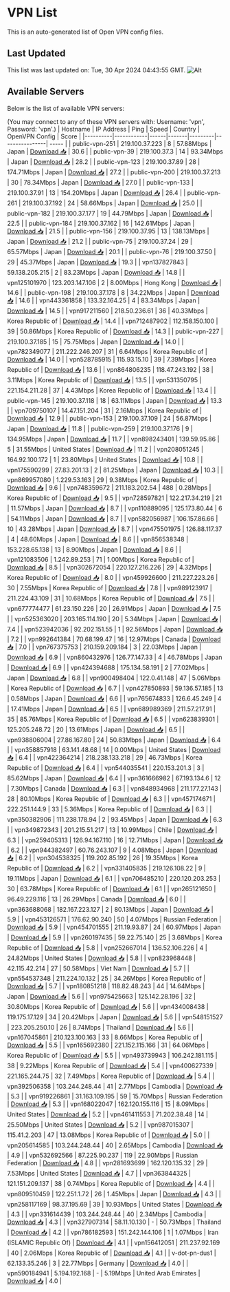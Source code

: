 # VPN List

This is an auto-generated list of Open VPN config files.

## Last Updated

This list was last updated on: Tue, 30 Apr 2024 04:43:55 GMT.
![Alt](https://repobeats.axiom.co/api/embed/186b98318ef1479477931607c1ad7d823f12451f.svg "Repobeats analytics image")

## Available Servers

Below is the list of available VPN servers:

(You may connect to any of these VPN servers with: Username: 'vpn', Password: 'vpn'.)
| Hostname | IP Address | Ping | Speed | Country | OpenVPN Config | Score |
|----------|------------|------|-------|---------|----------------| ----- |
| public-vpn-251 | 219.100.37.223 | 8 | 57.88Mbps | Japan | [Download 📥](./configs/server_0_JP.ovpn) | 30.6 |
| public-vpn-39 | 219.100.37.3 | 14 | 93.34Mbps | Japan | [Download 📥](./configs/server_1_JP.ovpn) | 28.2 |
| public-vpn-123 | 219.100.37.89 | 28 | 174.71Mbps | Japan | [Download 📥](./configs/server_2_JP.ovpn) | 27.2 |
| public-vpn-200 | 219.100.37.213 | 30 | 78.34Mbps | Japan | [Download 📥](./configs/server_3_JP.ovpn) | 27.0 |
| public-vpn-133 | 219.100.37.91 | 13 | 154.20Mbps | Japan | [Download 📥](./configs/server_4_JP.ovpn) | 26.4 |
| public-vpn-261 | 219.100.37.192 | 24 | 58.66Mbps | Japan | [Download 📥](./configs/server_5_JP.ovpn) | 25.0 |
| public-vpn-182 | 219.100.37.177 | 19 | 44.79Mbps | Japan | [Download 📥](./configs/server_6_JP.ovpn) | 22.5 |
| public-vpn-184 | 219.100.37.162 | 16 | 142.61Mbps | Japan | [Download 📥](./configs/server_7_JP.ovpn) | 21.5 |
| public-vpn-156 | 219.100.37.95 | 13 | 138.13Mbps | Japan | [Download 📥](./configs/server_8_JP.ovpn) | 21.2 |
| public-vpn-75 | 219.100.37.24 | 29 | 65.57Mbps | Japan | [Download 📥](./configs/server_9_JP.ovpn) | 20.1 |
| public-vpn-76 | 219.100.37.50 | 29 | 45.37Mbps | Japan | [Download 📥](./configs/server_10_JP.ovpn) | 19.3 |
| vpn137827843 | 59.138.205.215 | 2 | 83.23Mbps | Japan | [Download 📥](./configs/server_11_JP.ovpn) | 14.8 |
| vpn125101970 | 123.203.147.106 | 2 | 8.00Mbps | Hong Kong | [Download 📥](./configs/server_12_HK.ovpn) | 14.6 |
| public-vpn-198 | 219.100.37.178 | 8 | 34.22Mbps | Japan | [Download 📥](./configs/server_13_JP.ovpn) | 14.6 |
| vpn443361858 | 133.32.164.25 | 4 | 83.34Mbps | Japan | [Download 📥](./configs/server_14_JP.ovpn) | 14.5 |
| vpn917211560 | 218.50.236.61 | 36 | 40.33Mbps | Korea Republic of | [Download 📥](./configs/server_15_KR.ovpn) | 14.4 |
| vpn712487902 | 112.158.150.100 | 39 | 50.86Mbps | Korea Republic of | [Download 📥](./configs/server_16_KR.ovpn) | 14.3 |
| public-vpn-227 | 219.100.37.185 | 15 | 75.75Mbps | Japan | [Download 📥](./configs/server_17_JP.ovpn) | 14.0 |
| vpn782349077 | 211.222.246.207 | 31 | 6.64Mbps | Korea Republic of | [Download 📥](./configs/server_18_KR.ovpn) | 14.0 |
| vpn528785915 | 115.93.15.10 | 39 | 7.39Mbps | Korea Republic of | [Download 📥](./configs/server_19_KR.ovpn) | 13.6 |
| vpn864806235 | 118.47.243.192 | 38 | 3.11Mbps | Korea Republic of | [Download 📥](./configs/server_20_KR.ovpn) | 13.5 |
| vpn531350795 | 221.154.211.28 | 37 | 4.43Mbps | Korea Republic of | [Download 📥](./configs/server_21_KR.ovpn) | 13.4 |
| public-vpn-145 | 219.100.37.118 | 18 | 63.11Mbps | Japan | [Download 📥](./configs/server_22_JP.ovpn) | 13.3 |
| vpn709750107 | 14.47.151.204 | 31 | 2.16Mbps | Korea Republic of | [Download 📥](./configs/server_23_KR.ovpn) | 12.9 |
| public-vpn-153 | 219.100.37.109 | 24 | 56.87Mbps | Japan | [Download 📥](./configs/server_24_JP.ovpn) | 11.8 |
| public-vpn-259 | 219.100.37.176 | 9 | 134.95Mbps | Japan | [Download 📥](./configs/server_25_JP.ovpn) | 11.7 |
| vpn898243401 | 139.59.95.86 | 5 | 31.55Mbps | United States | [Download 📥](./configs/server_26_US.ovpn) | 11.2 |
| vpn208051245 | 164.92.100.172 | 1 | 23.80Mbps | United States | [Download 📥](./configs/server_27_US.ovpn) | 10.8 |
| vpn175590299 | 27.83.201.13 | 2 | 81.25Mbps | Japan | [Download 📥](./configs/server_28_JP.ovpn) | 10.3 |
| vpn869957080 | 1.229.53.163 | 29 | 9.38Mbps | Korea Republic of | [Download 📥](./configs/server_29_KR.ovpn) | 9.6 |
| vpn748359672 | 211.183.202.54 | 488 | 0.28Mbps | Korea Republic of | [Download 📥](./configs/server_30_KR.ovpn) | 9.5 |
| vpn728597821 | 122.217.34.219 | 21 | 11.57Mbps | Japan | [Download 📥](./configs/server_31_JP.ovpn) | 8.7 |
| vpn110889095 | 125.173.80.44 | 6 | 54.11Mbps | Japan | [Download 📥](./configs/server_32_JP.ovpn) | 8.7 |
| vpn582056987 | 106.157.86.66 | 10 | 43.28Mbps | Japan | [Download 📥](./configs/server_33_JP.ovpn) | 8.7 |
| vpn475501975 | 126.88.117.37 | 4 | 48.60Mbps | Japan | [Download 📥](./configs/server_34_JP.ovpn) | 8.6 |
| vpn856538348 | 153.228.65.138 | 13 | 8.90Mbps | Japan | [Download 📥](./configs/server_35_JP.ovpn) | 8.6 |
| vpn121083506 | 1.242.89.253 | 71 | 1.00Mbps | Korea Republic of | [Download 📥](./configs/server_36_KR.ovpn) | 8.5 |
| vpn302672054 | 220.127.216.226 | 29 | 4.32Mbps | Korea Republic of | [Download 📥](./configs/server_37_KR.ovpn) | 8.0 |
| vpn459926600 | 211.227.223.26 | 30 | 7.55Mbps | Korea Republic of | [Download 📥](./configs/server_38_KR.ovpn) | 7.8 |
| vpn989123917 | 211.224.43.109 | 31 | 10.68Mbps | Korea Republic of | [Download 📥](./configs/server_39_KR.ovpn) | 7.5 |
| vpn677774477 | 61.23.150.226 | 20 | 26.91Mbps | Japan | [Download 📥](./configs/server_40_JP.ovpn) | 7.5 |
| vpn525363020 | 203.165.114.190 | 20 | 5.34Mbps | Japan | [Download 📥](./configs/server_41_JP.ovpn) | 7.4 |
| vpn523942036 | 92.202.151.55 | 1 | 92.56Mbps | Japan | [Download 📥](./configs/server_42_JP.ovpn) | 7.2 |
| vpn992641384 | 70.68.199.47 | 16 | 12.97Mbps | Canada | [Download 📥](./configs/server_43_CA.ovpn) | 7.0 |
| vpn767375753 | 210.159.209.184 | 3 | 22.03Mbps | Japan | [Download 📥](./configs/server_44_JP.ovpn) | 6.9 |
| vpn860432976 | 126.77.147.33 | 4 | 46.78Mbps | Japan | [Download 📥](./configs/server_45_JP.ovpn) | 6.9 |
| vpn424394688 | 175.134.58.191 | 2 | 77.02Mbps | Japan | [Download 📥](./configs/server_46_JP.ovpn) | 6.8 |
| vpn900498404 | 122.0.41.148 | 47 | 5.06Mbps | Korea Republic of | [Download 📥](./configs/server_47_KR.ovpn) | 6.7 |
| vpn427850893 | 59.136.57.185 | 13 | 0.58Mbps | Japan | [Download 📥](./configs/server_48_JP.ovpn) | 6.6 |
| vpn765674833 | 126.6.45.249 | 4 | 17.41Mbps | Japan | [Download 📥](./configs/server_49_JP.ovpn) | 6.5 |
| vpn689989369 | 211.57.217.91 | 35 | 85.76Mbps | Korea Republic of | [Download 📥](./configs/server_50_KR.ovpn) | 6.5 |
| vpn623839301 | 125.205.248.72 | 20 | 13.61Mbps | Japan | [Download 📥](./configs/server_51_JP.ovpn) | 6.5 |
| vpn938806004 | 27.86.167.80 | 24 | 50.83Mbps | Japan | [Download 📥](./configs/server_52_JP.ovpn) | 6.4 |
| vpn358857918 | 63.141.48.68 | 14 | 0.00Mbps | United States | [Download 📥](./configs/server_53_US.ovpn) | 6.4 |
| vpn422364214 | 218.238.133.218 | 29 | 46.73Mbps | Korea Republic of | [Download 📥](./configs/server_54_KR.ovpn) | 6.4 |
| vpn544035541 | 220.153.201.3 | 3 | 85.62Mbps | Japan | [Download 📥](./configs/server_55_JP.ovpn) | 6.4 |
| vpn361666982 | 67.193.134.6 | 12 | 7.30Mbps | Canada | [Download 📥](./configs/server_56_CA.ovpn) | 6.3 |
| vpn848934968 | 211.177.27.143 | 28 | 80.10Mbps | Korea Republic of | [Download 📥](./configs/server_57_KR.ovpn) | 6.3 |
| vpn457174671 | 222.251.144.9 | 33 | 5.36Mbps | Korea Republic of | [Download 📥](./configs/server_58_KR.ovpn) | 6.3 |
| vpn350382906 | 111.238.178.94 | 2 | 93.45Mbps | Japan | [Download 📥](./configs/server_59_JP.ovpn) | 6.3 |
| vpn349872343 | 201.215.51.217 | 13 | 10.99Mbps | Chile | [Download 📥](./configs/server_60_CL.ovpn) | 6.3 |
| vpn259405313 | 126.94.167.110 | 16 | 12.71Mbps | Japan | [Download 📥](./configs/server_61_JP.ovpn) | 6.2 |
| vpn944382497 | 60.76.243.107 | 9 | 4.08Mbps | Japan | [Download 📥](./configs/server_62_JP.ovpn) | 6.2 |
| vpn304538325 | 119.202.85.192 | 26 | 19.35Mbps | Korea Republic of | [Download 📥](./configs/server_63_KR.ovpn) | 6.2 |
| vpn331405835 | 219.126.108.22 | 9 | 19.11Mbps | Japan | [Download 📥](./configs/server_64_JP.ovpn) | 6.1 |
| vpn706485210 | 220.120.203.253 | 30 | 63.78Mbps | Korea Republic of | [Download 📥](./configs/server_65_KR.ovpn) | 6.1 |
| vpn265121650 | 96.49.229.116 | 13 | 26.29Mbps | Canada | [Download 📥](./configs/server_66_CA.ovpn) | 6.0 |
| vpn363688068 | 182.167.223.127 | 2 | 80.13Mbps | Japan | [Download 📥](./configs/server_67_JP.ovpn) | 5.9 |
| vpn453126571 | 176.62.90.240 | 50 | 4.07Mbps | Russian Federation | [Download 📥](./configs/server_68_RU.ovpn) | 5.9 |
| vpn454701555 | 211.19.93.87 | 24 | 60.97Mbps | Japan | [Download 📥](./configs/server_69_JP.ovpn) | 5.9 |
| vpn260197435 | 59.22.75.140 | 25 | 3.68Mbps | Korea Republic of | [Download 📥](./configs/server_70_KR.ovpn) | 5.8 |
| vpn252667014 | 136.52.106.226 | 4 | 24.82Mbps | United States | [Download 📥](./configs/server_71_US.ovpn) | 5.8 |
| vpn823968448 | 42.115.42.214 | 27 | 50.58Mbps | Viet Nam | [Download 📥](./configs/server_72_VN.ovpn) | 5.7 |
| vpn554537348 | 211.224.10.132 | 25 | 34.26Mbps | Korea Republic of | [Download 📥](./configs/server_73_KR.ovpn) | 5.7 |
| vpn180851218 | 118.82.48.243 | 44 | 14.64Mbps | Japan | [Download 📥](./configs/server_74_JP.ovpn) | 5.6 |
| vpn975425663 | 125.142.28.196 | 32 | 30.80Mbps | Korea Republic of | [Download 📥](./configs/server_75_KR.ovpn) | 5.6 |
| vpn434008438 | 119.175.17.129 | 34 | 20.42Mbps | Japan | [Download 📥](./configs/server_76_JP.ovpn) | 5.6 |
| vpn548151527 | 223.205.250.10 | 26 | 8.74Mbps | Thailand | [Download 📥](./configs/server_77_TH.ovpn) | 5.6 |
| vpn167045861 | 210.123.100.163 | 33 | 8.66Mbps | Korea Republic of | [Download 📥](./configs/server_78_KR.ovpn) | 5.5 |
| vpn165692380 | 221.152.115.166 | 31 | 64.06Mbps | Korea Republic of | [Download 📥](./configs/server_79_KR.ovpn) | 5.5 |
| vpn493739943 | 106.242.181.115 | 38 | 9.22Mbps | Korea Republic of | [Download 📥](./configs/server_80_KR.ovpn) | 5.4 |
| vpn400627339 | 221.165.244.75 | 32 | 7.49Mbps | Korea Republic of | [Download 📥](./configs/server_81_KR.ovpn) | 5.4 |
| vpn392506358 | 103.244.248.44 | 41 | 2.77Mbps | Cambodia | [Download 📥](./configs/server_82_KH.ovpn) | 5.3 |
| vpn919226861 | 31.163.109.195 | 59 | 15.70Mbps | Russian Federation | [Download 📥](./configs/server_83_RU.ovpn) | 5.3 |
| vpn168022047 | 162.120.155.116 | 15 | 8.09Mbps | United States | [Download 📥](./configs/server_84_US.ovpn) | 5.2 |
| vpn461411553 | 71.202.38.48 | 14 | 25.50Mbps | United States | [Download 📥](./configs/server_85_US.ovpn) | 5.2 |
| vpn987015307 | 115.41.2.203 | 47 | 13.08Mbps | Korea Republic of | [Download 📥](./configs/server_86_KR.ovpn) | 5.0 |
| vpn205614585 | 103.244.248.44 | 40 | 2.65Mbps | Cambodia | [Download 📥](./configs/server_87_KH.ovpn) | 4.9 |
| vpn532692566 | 87.225.90.237 | 119 | 22.90Mbps | Russian Federation | [Download 📥](./configs/server_88_RU.ovpn) | 4.8 |
| vpn281693699 | 162.120.135.32 | 29 | 7.53Mbps | United States | [Download 📥](./configs/server_89_US.ovpn) | 4.7 |
| vpn363844325 | 121.151.209.137 | 38 | 0.74Mbps | Korea Republic of | [Download 📥](./configs/server_90_KR.ovpn) | 4.4 |
| vpn809510459 | 122.251.1.72 | 26 | 1.45Mbps | Japan | [Download 📥](./configs/server_91_JP.ovpn) | 4.3 |
| vpn258117169 | 98.37.195.69 | 39 | 10.93Mbps | United States | [Download 📥](./configs/server_92_US.ovpn) | 4.3 |
| vpn331614439 | 103.244.248.44 | 40 | 2.34Mbps | Cambodia | [Download 📥](./configs/server_93_KH.ovpn) | 4.3 |
| vpn327907314 | 58.11.10.130 | - | 50.73Mbps | Thailand | [Download 📥](./configs/server_94_TH.ovpn) | 4.2 |
| vpn786182593 | 151.242.144.106 | 1 | 1.07Mbps | Iran (ISLAMIC Republic Of) | [Download 📥](./configs/server_95_IR.ovpn) | 4.1 |
| vpn156412051 | 211.237.92.169 | 40 | 2.06Mbps | Korea Republic of | [Download 📥](./configs/server_96_KR.ovpn) | 4.1 |
| v-dot-pn-dus1 | 62.133.35.246 | 3 | 22.77Mbps | Germany | [Download 📥](./configs/server_97_DE.ovpn) | 4.0 |
| vpn590184941 | 5.194.192.168 | - | 5.19Mbps | United Arab Emirates | [Download 📥](./configs/server_98_AE.ovpn) | 4.0 |
